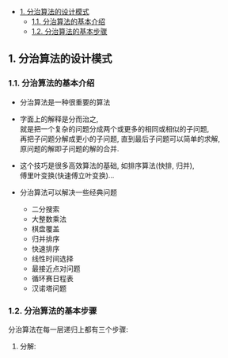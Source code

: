 <!-- TOC -->

- [1. 分治算法的设计模式](#1-分治算法的设计模式)
  - [1.1. 分治算法的基本介绍](#11-分治算法的基本介绍)
  - [1.2. 分治算法的基本步骤](#12-分治算法的基本步骤)

<!-- /TOC -->

## 1. 分治算法的设计模式

### 1.1. 分治算法的基本介绍
- 分治算法是一种很重要的算法
- 字面上的解释是分而治之,  
  就是把一个复杂的问题分成两个或更多的相同或相似的子问题,  
  再把子问题分解成更小的子问题, 直到最后子问题可以简单的求解,  
  原问题的解即子问题的解的合并.

- 这个技巧是很多高效算法的基础, 如排序算法(快排, 归并),  
  傅里叶变换(快速傅立叶变换)...

- 分治算法可以解决一些经典问题
  - 二分搜索
  - 大整数乘法
  - 棋盘覆盖
  - 归并排序
  - 快速排序
  - 线性时间选择
  - 最接近点对问题
  - 循环赛日程表
  - 汉诺塔问题

### 1.2. 分治算法的基本步骤
分治算法在每一层递归上都有三个步骤:
1) 分解: